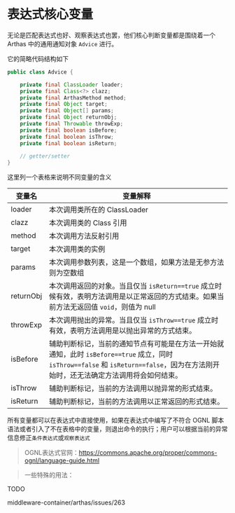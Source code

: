 表达式核心变量
===

无论是匹配表达式也好、观察表达式也罢，他们核心判断变量都是围绕着一个 Arthas 中的通用通知对象 `Advice` 进行。

它的简略代码结构如下
  
```java
public class Advice {

    private final ClassLoader loader;
    private final Class<?> clazz;
    private final ArthasMethod method;
    private final Object target;
    private final Object[] params;
    private final Object returnObj;
    private final Throwable throwExp;
    private final boolean isBefore;
    private final boolean isThrow;
    private final boolean isReturn;
    
    // getter/setter  
}  
```

 
这里列一个表格来说明不同变量的含义
  
|变量名|变量解释|
|---|---|
|loader|本次调用类所在的 ClassLoader|
|clazz|本次调用类的 Class 引用|
|method|本次调用方法反射引用|
|target|本次调用类的实例|
|params|本次调用参数列表，这是一个数组，如果方法是无参方法则为空数组|
|returnObj|本次调用返回的对象。当且仅当 `isReturn==true` 成立时候有效，表明方法调用是以正常返回的方式结束。如果当前方法无返回值 `void`，则值为 null|
|throwExp|本次调用抛出的异常。当且仅当 `isThrow==true` 成立时有效，表明方法调用是以抛出异常的方式结束。|
|isBefore|辅助判断标记，当前的通知节点有可能是在方法一开始就通知，此时 `isBefore==true` 成立，同时 `isThrow==false` 和 `isReturn==false`，因为在方法刚开始时，还无法确定方法调用将会如何结束。|
|isThrow|辅助判断标记，当前的方法调用以抛异常的形式结束。|
|isReturn|辅助判断标记，当前的方法调用以正常返回的形式结束。|

所有变量都可以在表达式中直接使用，如果在表达式中编写了不符合 OGNL 脚本语法或者引入了不在表格中的变量，则退出命令的执行；用户可以根据当前的异常信息修正`条件表达式`或`观察表达式`

> OGNL表达式官网：https://commons.apache.org/proper/commons-ognl/language-guide.html

> 一些特殊的用法：

TODO

middleware-container/arthas/issues/263



